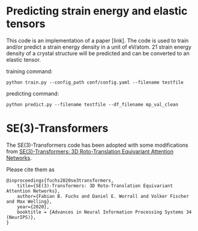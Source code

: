 # Predicting strain energy and elastic tensors
This code is an implementation of a paper [link].
The code is used to train and/or predict a strain energy density in a unit of eV/atom.
21 strain energy density of a crystal structure will be predicted and can be converted to an elastic tensor.

training command:
```
python train.py --config_path conf/config.yaml --filename testfile
```
predicting command:
```
python predict.py --filename testfile --df_filename mp_val_clean
```
# SE(3)-Transformers

The SE(3)-Transformers code has been adopted with some modifications from [SE(3)-Transformers: 3D Roto-Translation Equivariant Attention Networks](https://arxiv.org/abs/2006.10503). 

Please cite them as
```
@inproceedings{fuchs2020se3transformers,
    title={SE(3)-Transformers: 3D Roto-Translation Equivariant Attention Networks},
    author={Fabian B. Fuchs and Daniel E. Worrall and Volker Fischer and Max Welling},
    year={2020},
    booktitle = {Advances in Neural Information Processing Systems 34 (NeurIPS)},
}
```
